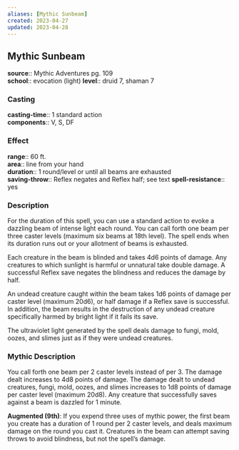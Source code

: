 ```yaml
---
aliases: [Mythic Sunbeam]
created: 2023-04-27
updated: 2023-04-28
---
```


## Mythic Sunbeam

**source**:: Mythic Adventures pg. 109  
**school**:: evocation (light)
**level**:: druid 7, shaman 7

### Casting

**casting-time**:: 1 standard action  
**components**:: V, S, DF

### Effect

**range**:: 60 ft.  
**area**:: line from your hand  
**duration**:: 1 round/level or until all beams are exhausted  
**saving-throw**:: Reflex negates and Reflex half; see text
**spell-resistance**:: yes

### Description

For the duration of this spell, you can use a standard action to evoke a dazzling beam of intense light each round. You can call forth one beam per three caster levels (maximum six beams at 18th level). The spell ends when its duration runs out or your allotment of beams is exhausted.  
  
Each creature in the beam is blinded and takes 4d6 points of damage. Any creatures to which sunlight is harmful or unnatural take double damage. A successful Reflex save negates the blindness and reduces the damage by half.  
  
An undead creature caught within the beam takes 1d6 points of damage per caster level (maximum 20d6), or half damage if a Reflex save is successful. In addition, the beam results in the destruction of any undead creature specifically harmed by bright light if it fails its save.  
  
The ultraviolet light generated by the spell deals damage to fungi, mold, oozes, and slimes just as if they were undead creatures.

### Mythic Description

You call forth one beam per 2 caster levels instead of per 3. The damage dealt increases to 4d8 points of damage. The damage dealt to undead creatures, fungi, mold, oozes, and slimes increases to 1d8 points of damage per caster level (maximum 20d8). Any creature that successfully saves against a beam is dazzled for 1 minute.  
  
**Augmented (9th)**: If you expend three uses of mythic power, the first beam you create has a duration of 1 round per 2 caster levels, and deals maximum damage on the round you cast it. Creatures in the beam can attempt saving throws to avoid blindness, but not the spell’s damage.
